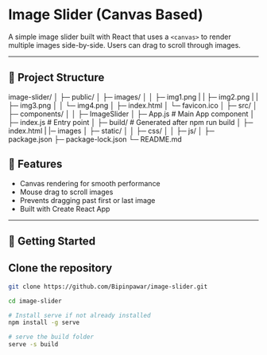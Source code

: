 # Image Slider (Canvas Based)

A simple image slider built with React that uses a `<canvas>` to render multiple images side-by-side. Users can drag to scroll through images. 

---

## 📁 Project Structure

image-slider/
│
├─ public/
│ ├─ images/ 
│ │ ├─ img1.png
| | ├─ img2.png
| | ├─ img3.png
│ │ └─ img4.png
│ ├─ index.html
│ └─ favicon.ico
│
├─ src/
│ ├─ components/
│ │ ├─ ImageSlider
│ ├─ App.js # Main App component
│ ├─ index.js # Entry point
│
├─ build/ # Generated after npm run build
│ ├─ index.html
| |─ images
│ ├─ static/
│ │ ├─ css/
│ │ ├─ js/
│
├─ package.json
├─ package-lock.json
└─ README.md


## 🔧 Features

- Canvas rendering for smooth performance
- Mouse drag to scroll images
- Prevents dragging past first or last image
- Built with Create React App

---

## 🚀 Getting Started

## Clone the repository

```bash
git clone https://github.com/Bipinpawar/image-slider.git

cd image-slider

# Install serve if not already installed
npm install -g serve

# serve the build folder
serve -s build 

```